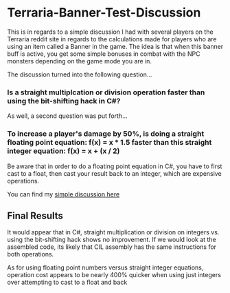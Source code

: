 # Terraria-Banner-Test-Discussion

This is in regards to a simple discussion I had with several players on the Terraria reddit site in regards to the calculations made for players who are using an item called a Banner in the game. The idea is that when this banner buff is active, you get some simple bonuses in combat with the NPC monsters depending on the game mode you are in.

The discussion turned into the following question...
### Is a straight multiplcation or division operation faster than using the bit-shifting hack in C#?

As well, a second question was put forth...
### To increase a player's damage by 50%, is doing a straight floating point equation: f(x) = x * 1.5 faster than this straight integer equation: f(x) = x + (x / 2)

Be aware that in order to do a floating point equation in C#, you have to first cast to a float, then cast your result back to an integer, which are expensive operations.

You can find my [simple discussion here](https://www.reddit.com/r/Terraria/comments/3crwd7/does_anyone_know_the_exact_bonus_you_get_from/csypnyo)

## Final Results

It would appear that in C#, straight multiplication or division on integers vs. using the bit-shifting hack shows no improvement. If we would look at the assembled code, its likely that CIL assembly has the same instructions for both operations.

As for using floating point numbers versus straight integer equations, operation cost appears to be nearly 400% quicker when using just integers over attempting to cast to a float and back
